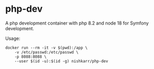 # php-dev

A php development container with php 8.2 and node 18 for Symfony development.

Usage:

```
docker run --rm -it -v $(pwd):/app \
    -v /etc/passwd:/etc/passwd \
    -p 8088:8088 \
    --user $(id -u):$(id -g) nishkarr/php-dev
```

